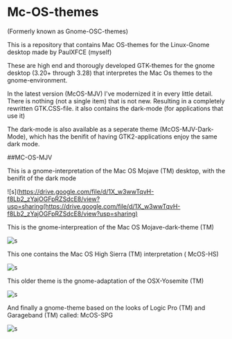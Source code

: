 # Mc-OS-themes
(Formerly known as Gnome-OSC-themes) 

This is a repository that contains Mac OS-themes for the Linux-Gnome desktop made by PaulXFCE (myself)

These are high end and thorougly developed GTK-themes for the gnome desktop (3.20+ through 3.28) that interpretes the Mac Os themes to the gnome-environment. 

In the latest version (McOS-MJV)  I've modernized it in every little detail. There is nothing (not a single item) that is not new. Resulting in a completely rewritten GTK.CSS-file.  it also contains the dark-mode (for applications that use it)

The dark-mode is also available as a seperate theme (McOS-MJV-Dark-Mode), which has the benifit of having GTK2-applications enjoy the same dark mode. 

##MC-OS-MJV

This is a gnome-interpretation of the Mac OS Mojave (TM) desktop, with the benifit of the dark mode 

![s](https://drive.google.com/file/d/1X_w3wwTqvH-f8Lb2_zYajOGFpRZSdcE8/view?usp=sharing(https://drive.google.com/file/d/1X_w3wwTqvH-f8Lb2_zYajOGFpRZSdcE8/view?usp=sharing)

This is the gnome-interpreation of the Mac OS Mojave-dark-theme (TM)

![s](https://drive.google.com/file/d/1P3XocsZ_Zg1nTRFZTD8oBjGYTJeBx51i/view?usp=sharing)

This one contains the Mac OS High Sierra (TM) interpretation ( McOS-HS)

![s](https://drive.google.com/file/d/1yM7jsHcjOYIsYCU9iIP9tifr-lnabg_C/view?usp=sharing)

This older theme is the gnome-adaptation of the OSX-Yosemite (TM) 

![s](https://drive.google.com/file/d/16dRkTaHc_Hw7PxWWMMvaITkXs0zkPQiY/view?usp=sharing)

And finally a gnome-theme based on the looks of Logic Pro (TM) and Garageband (TM) called: McOS-SPG

![s](https://drive.google.com/file/d/1YIs3tGEF73Nxeav-0O8JdeGveeQ2nbfO/view?usp=sharing)


